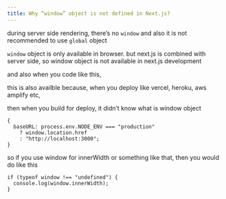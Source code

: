 ```yaml
---
title: Why “window” object is not defined in Next.js?
---
```


during server side rendering, there’s no `window` and also it is not recommended to use `global` object

`window` object is only available in browser. but next.js is combined with server side, so window object is not available in next.js development

and also when you code like this,

this is also availble because, when you deploy like vercel, heroku, aws amplify etc,

then when you build for deploy, it didn’t know what is window object

```tsx
{
  baseURL: process.env.NODE_ENV === "production"
    ? window.location.href
    : "http://localhost:3000";
}
```

so if you use window for innerWidth or something like that, then you would do like this

```tsx
if (typeof window !== "undefined") {
  console.log(window.innerWidth);
}
```
